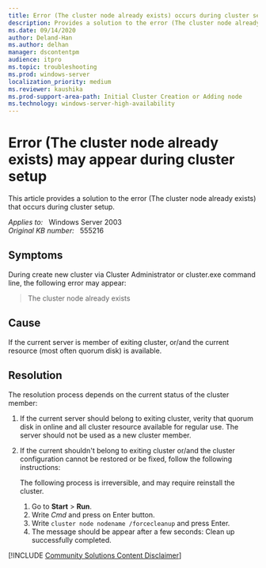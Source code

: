 ```yaml
---
title: Error (The cluster node already exists) occurs during cluster setup
description: Provides a solution to the error (The cluster node already exists) that occurs during cluster setup.
ms.date: 09/14/2020
author: Deland-Han
ms.author: delhan 
manager: dscontentpm
audience: itpro
ms.topic: troubleshooting
ms.prod: windows-server
localization_priority: medium
ms.reviewer: kaushika
ms.prod-support-area-path: Initial Cluster Creation or Adding node
ms.technology: windows-server-high-availability
---
```

# Error (The cluster node already exists) may appear during cluster setup

This article provides a solution to the error (The cluster node already exists) that occurs during cluster setup.

_Applies to:_ &nbsp; Windows Server 2003  
_Original KB number:_ &nbsp; 555216

## Symptoms

During create new cluster via Cluster Administrator or cluster.exe command line, the following error may appear:

> The cluster node already exists

## Cause

If the current server is member of exiting cluster, or/and the current resource (most often quorum disk) is available.

## Resolution

The resolution process depends on the current status of the cluster member:

1. If the current server should belong to exiting cluster, verity that quorum disk in online and all cluster resource available for regular use. The server should not be used as a new cluster member.

2. If the current shouldn't belong to exiting cluster or/and the cluster configuration cannot be restored or be fixed, follow the following instructions:

    The following process is irreversible, and may require reinstall the cluster.

    1. Go to **Start** > **Run**.
    2. Write *Cmd* and press on Enter button.
    3. Write `cluster node nodename /forcecleanup` and press Enter.
    4. The message should be appear after a few seconds: Clean up successfully completed.

[!INCLUDE [Community Solutions Content Disclaimer](../../includes/community-solutions-content-disclaimer.md)]
